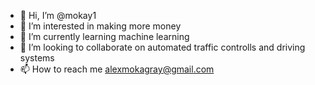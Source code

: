 - 👋 Hi, I’m @mokay1
- 👀 I’m interested in making more money
- 🌱 I’m currently learning machine learning
- 💞️ I’m looking to collaborate on automated traffic controlls and driving systems
- 📫 How to reach me alexmokagray@gmail.com

<!---
mokay1/mokay1 is a ✨ special ✨ repository because its `README.md` (this file) appears on your GitHub profile.
You can click the Preview link to take a look at your changes.
--->
